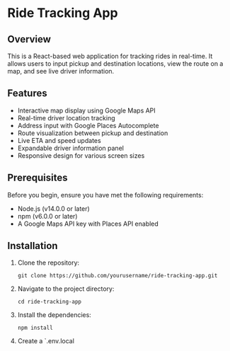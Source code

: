 # Ride Tracking App

## Overview

This is a React-based web application for tracking rides in real-time. It allows users to input pickup and destination locations, view the route on a map, and see live driver information.

## Features

- Interactive map display using Google Maps API
- Real-time driver location tracking
- Address input with Google Places Autocomplete
- Route visualization between pickup and destination
- Live ETA and speed updates
- Expandable driver information panel
- Responsive design for various screen sizes

## Prerequisites

Before you begin, ensure you have met the following requirements:

- Node.js (v14.0.0 or later)
- npm (v6.0.0 or later)
- A Google Maps API key with Places API enabled

## Installation

1. Clone the repository:
   ```
   git clone https://github.com/yourusername/ride-tracking-app.git
   ```

2. Navigate to the project directory:
   ```
   cd ride-tracking-app
   ```

3. Install the dependencies:
   ```
   npm install
   ```

4. Create a `.env.local
